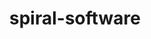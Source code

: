 ---
title: "spiral-software"
layout: cache
categories: [package, develop-2025-03-16]
meta: {"compilers": ["gcc@=11.4.0"], "num_specs": 2, "num_specs_by_stack": {"e4s": 1, "e4s-neoverse-v2": 1, "e4s-rocm-external": 1, "root": 2}, "oss": ["ubuntu22.04"], "platforms": ["linux"], "stacks": ["e4s", "e4s-neoverse-v2", "e4s-rocm-external", "root"], "targets": ["neoverse_v2", "x86_64_v3"], "versions": ["8.5.1"]}
spec_details: [{"compiler": "gcc@=11.4.0", "hash": "2lhawof4tiuoqkaunjvwis2qu7indonw", "os": "ubuntu22.04", "platform": "linux", "size": "-", "stacks": ["e4s", "e4s-rocm-external", "root"], "target": "x86_64_v3", "variants": ["build_system=cmake", "build_type=Release", "+fftx", "generator=make", "~hcol", "~ipo", "+jit", "+mpi", "+simt"], "versions": ["8.5.1"]}, {"compiler": "gcc@=11.4.0", "hash": "77oc3oli6aj3g6phvjb4ecgggawllp6w", "os": "ubuntu22.04", "platform": "linux", "size": "-", "stacks": ["e4s-neoverse-v2", "root"], "target": "neoverse_v2", "variants": ["build_system=cmake", "build_type=Release", "+fftx", "generator=make", "~hcol", "~ipo", "+jit", "+mpi", "+simt"], "versions": ["8.5.1"]}]
---